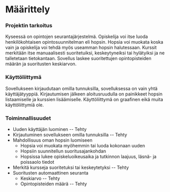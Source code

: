 # Määrittely

### Projektin tarkoitus
Kyseessä on opintojen seurantajärjestelmä. Opiskelija voi itse luoda henkilökohtaisen opintosuunnitelman
eli hopsin. Hopsia voi muokata koska vain ja opiskelija voi tehdä myös useamman hopsin halutessaan.
Kurssit merkitään itse manuaalisesti suoritetuiksi, keskeytyneiksi tai hylätyiksi ja ne talletetaan tietokantaan.
Sovellus laskee suoritettujen opintopisteiden määrän ja suoritusten keskiarvon.

### Käyttöliittymä
Sovellukseen kirjaudutaan omilla tunnuksilla, sovelluksessa on vain yhtä käyttäjätyyppiä. 
Kirjautumisen jälkeen aloitusruudulla on painikkeet hopsin listaamiselle ja kurssien lisäämiselle.
Käyttöliittymä on graafinen eikä muita käyttöliittymiä ole.

### Toiminnallisuudet
* Uuden käyttäjän luominen -- Tehty
* Kirjautuminen sovellukseen omilla tunnuksilla -- Tehty
* Mahdollisuus oman hopsin luomiseen
  * Hopsia voi muokata myöhemmin tai luoda kokonaan uuden
  * Hopsiin suunnitellun suoritusajankohdan
  * Hopsissa lukee opiskeluoikeusaika ja tutkinnon laajuus, läsnä- ja poissaolo tiedot
* Merkitä kursseja suoritetuksi tai keskeytetyksi -- Tehty
* Suoritusten automaattinen seuranta
  * Keskiarvo -- Tehty
  * Opintopisteiden määrä -- Tehty
